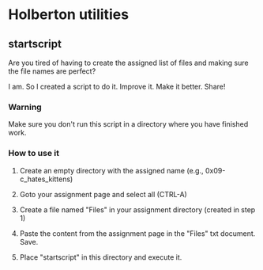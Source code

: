 # Holberton utilities

## startscript

Are you tired of having to create the assigned list of files and making sure the file names are perfect?

I am. So I created a script to do it. Improve it. Make it better. Share!

### Warning

Make sure you don't run this script in a directory where you  have finished work.

### How to use it

1. Create an empty directory with the assigned name (e.g., 0x09-c_hates_kittens)

2. Goto your assignment page and select all (CTRL-A)

3. Create a file named "Files" in your assignment directory (created in step 1)

4. Paste the content from the assignment page in the "Files" txt document. Save.

5. Place "startscript" in this directory and execute it.
